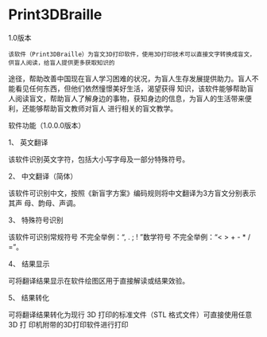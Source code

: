 # Print3DBraille

1.0版本
    
	该软件（Print3DBraille）为盲文3D打印软件，使用3D打印技术可以直接文字转换成盲文，供盲人阅读，给盲人提供更多获取知识的
途径，帮助改善中国现在盲人学习困难的状况，为盲人生存发展提供助力。盲人不能看见任何东西，但他们依然憧憬美好生活，渴望获得
知识，该软件能够帮助盲人阅读盲文，帮助盲人了解身边的事物，获知身边的信息，为盲人的生活带来便利，还能够帮助盲文教师对盲人
进行相关的盲文教学。

软件功能（1.0.0.0版本） 

1、 英文翻译 

该软件识别英文字符，包括大小写字母及一部分特殊符号。 

2、 中文翻译（简体） 

该软件可识别中文，按照《新盲字方案》编码规则将中文翻译为3方盲文分别表示其声
母、韵母、声调。 

3、 特殊符号识别 

该软件可识别常规符号 不完全举例：“, . ; ! ”数学符号 不完全举例：“< > + - * / =”。 

4、 结果显示 

可将翻译结果显示在软件绘图区用于直接解读或结果效验。 

5、 结果转化 

可将翻译结果转化为现行 3D 打印的标准文件（STL 格式文件）可直接使用任意 3D 打
印机附带的3D打印软件进行打印 
